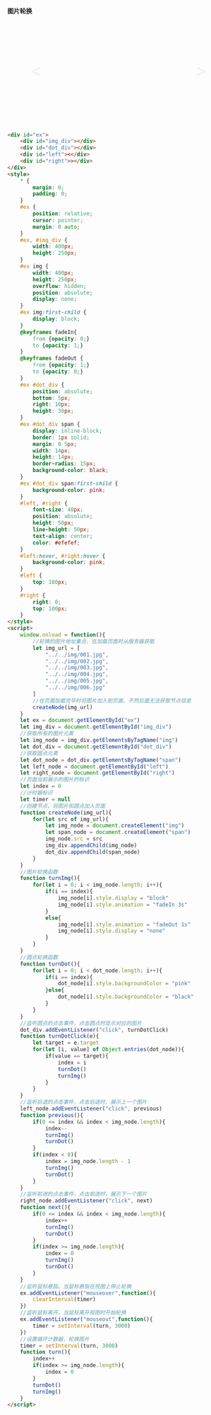#### 图片轮换

<div id="ex">
    <div id="img_div"></div>
    <div id="dot_div"></div>
    <div id="left"><</div>
    <div id="right">></div>
</div>
<style>
    * {
        margin: 0;
        padding: 0;
    }
	#ex {
        position: relative;
        cursor: pointer;
        margin: 0 auto;
    }
    #ex, #img_div {
        width: 400px;
        height: 250px;
    }
    #ex img {
        width: 400px;
        height: 250px;
        overflow: hidden;
        position: absolute;
        display: none;
    }
    #ex img:first-child {
        display: block;
    }
    @keyframes fadeIn{
        from {opacity: 0;}
        to {opacity: 1;}
    }
    @keyframes fadeOut {
        from {opacity: 1;}
        to {opacity: 0;}
    }
    #ex #dot_div {
        position: absolute;
        bottom: 5px;
        right: 10px;
        height: 30px;
    }
    #ex #dot_div span {
        display: inline-block;
        border: 1px solid;
        margin: 0 5px;
        width: 14px;
        height: 14px;
        border-radius: 15px;
        background-color: black;
    }
    #ex #dot_div span:first-child {
        background-color: pink;
    }
    #left, #right {
        font-size: 40px;
        position: absolute;
        height: 50px;
        line-height: 50px;
        text-align: center;
        color: #efefef;
    }
    #left:hover, #right:hover {
        background-color: pink;
    }
    #left {
        top: 100px;
    }
    #right {
        right: 0;
        top: 100px;
    }
</style>
<script>
    window.onload = function(){
        //轮换的图片地址集合，在加载页面时从服务器获取
        let img_url = [
            "../../img/001.jpg",
            "../../img/002.jpg",
            "../../img/003.jpg",
            "../../img/004.jpg",
            "../../img/005.jpg",
            "../../img/006.jpg"
        ]
        //在页面加载完毕时将图片加入到页面，不然后面无法获取节点信息
        createNode(img_url)
    }
    let ex = document.getElementById("ex")
    let img_div = document.getElementById("img_div")
    //获取所有的图片元素
    let img_node = img_div.getElementsByTagName("img")
    let dot_div = document.getElementById("dot_div")
    //获取圆点元素
    let dot_node = dot_div.getElementsByTagName("span")
    let left_node = document.getElementById("left")
    let right_node = document.getElementById("right")
    //页面当前展示的图片的标识
    let index = 0
    //计时器标识
    let timer = null
    //创建节点，将图片和圆点加入页面
    function createNode(img_url){
        for(let src of img_url){
            let img_node = document.createElement("img")
            let span_node = document.createElement("span")
            img_node.src = src
            img_div.appendChild(img_node)
            dot_div.appendChild(span_node)
        }
    }
    //图片轮换函数
    function turnImg(){
        for(let i = 0; i < img_node.length; i++){
            if(i == index){
                img_node[i].style.display = "block"
                img_node[i].style.animation = "fadeIn 3s"
            }
            else{
                img_node[i].style.animation = "fadeOut 1s"
                img_node[i].style.display = "none"
            }
        }
    }
    //圆点轮换函数
    function turnDot(){
        for(let i = 0; i < dot_node.length; i++){
            if(i == index){
                dot_node[i].style.backgroundColor = "pink"
            }else{
                dot_node[i].style.backgroundColor = "black"
            }
        }
    }
    //监听圆点的点击事件，点击圆点时显示对应的图片
    dot_div.addEventListener("click", turnDotClick)
    function turnDotClick(e){
        let target = e.target
        for(let [i, value] of Object.entries(dot_node)){
            if(value == target){
                index = i
                turnDot()
                turnImg()
            }
        }
    }
    //监听后退的点击事件，点击后退时，展示上一个图片
    left_node.addEventListener("click", previous)
    function previous(){
        if(0 <= index && index < img_node.length){
            index--
            turnImg()
            turnDot()
        }
        if(index < 0){
            index = img_node.length - 1
            turnImg()
            turnDot()
        }
    }
    //监听前进的点击事件，点击前进时，展示下一个图片
    right_node.addEventListener("click", next)
    function next(){
        if(0 <= index && index < img_node.length){
            index++
            turnImg()
            turnDot()
        }
        if(index >= img_node.length){
            index = 0
            turnImg()
            turnDot()
        }
    }
    //监听鼠标悬指，当鼠标悬指在视图上停止轮换
    ex.addEventListener("mouseover",function(){
        clearInterval(timer)
    })
    //监听鼠标离开，当鼠标离开视图时开始轮换
    ex.addEventListener("mouseout",function(){
        timer = setInterval(turn, 3000)
    })
    //设置循环计数器，轮换图片
    timer = setInterval(turn, 3000)
    function turn(){
        index++
        if(index >= img_node.length){
            index = 0
        }
        turnDot()
        turnImg()
    }
</script>

```html
<div id="ex">
    <div id="img_div"></div>
    <div id="dot_div"></div>
    <div id="left"><</div>
    <div id="right">></div>
</div>
<style>
    * {
        margin: 0;
        padding: 0;
    }
	#ex {
        position: relative;
        cursor: pointer;
        margin: 0 auto;
    }
    #ex, #img_div {
        width: 400px;
        height: 250px;
    }
    #ex img {
        width: 400px;
        height: 250px;
        overflow: hidden;
        position: absolute;
        display: none;
    }
    #ex img:first-child {
        display: block;
    }
    @keyframes fadeIn{
        from {opacity: 0;}
        to {opacity: 1;}
    }
    @keyframes fadeOut {
        from {opacity: 1;}
        to {opacity: 0;}
    }
    #ex #dot_div {
        position: absolute;
        bottom: 5px;
        right: 10px;
        height: 30px;
    }
    #ex #dot_div span {
        display: inline-block;
        border: 1px solid;
        margin: 0 5px;
        width: 14px;
        height: 14px;
        border-radius: 15px;
        background-color: black;
    }
    #ex #dot_div span:first-child {
        background-color: pink;
    }
    #left, #right {
        font-size: 40px;
        position: absolute;
        height: 50px;
        line-height: 50px;
        text-align: center;
        color: #efefef;
    }
    #left:hover, #right:hover {
        background-color: pink;
    }
    #left {
        top: 100px;
    }
    #right {
        right: 0;
        top: 100px;
    }
</style>
<script>
    window.onload = function(){
        //轮换的图片地址集合，在加载页面时从服务器获取
        let img_url = [
            "../../img/001.jpg",
            "../../img/002.jpg",
            "../../img/003.jpg",
            "../../img/004.jpg",
            "../../img/005.jpg",
            "../../img/006.jpg"
        ]
        //在页面加载完毕时将图片加入到页面，不然后面无法获取节点信息
        createNode(img_url)
    }
    let ex = document.getElementById("ex")
    let img_div = document.getElementById("img_div")
    //获取所有的图片元素
    let img_node = img_div.getElementsByTagName("img")
    let dot_div = document.getElementById("dot_div")
    //获取圆点元素
    let dot_node = dot_div.getElementsByTagName("span")
    let left_node = document.getElementById("left")
    let right_node = document.getElementById("right")
    //页面当前展示的图片的标识
    let index = 0
    //计时器标识
    let timer = null
    //创建节点，将图片和圆点加入页面
    function createNode(img_url){
        for(let src of img_url){
            let img_node = document.createElement("img")
            let span_node = document.createElement("span")
            img_node.src = src
            img_div.appendChild(img_node)
            dot_div.appendChild(span_node)
        }
    }
    //图片轮换函数
    function turnImg(){
        for(let i = 0; i < img_node.length; i++){
            if(i == index){
                img_node[i].style.display = "block"
                img_node[i].style.animation = "fadeIn 3s"
            }
            else{
                img_node[i].style.animation = "fadeOut 1s"
                img_node[i].style.display = "none"
            }
        }
    }
    //圆点轮换函数
    function turnDot(){
        for(let i = 0; i < dot_node.length; i++){
            if(i == index){
                dot_node[i].style.backgroundColor = "pink"
            }else{
                dot_node[i].style.backgroundColor = "black"
            }
        }
    }
    //监听圆点的点击事件，点击圆点时显示对应的图片
    dot_div.addEventListener("click", turnDotClick)
    function turnDotClick(e){
        let target = e.target
        for(let [i, value] of Object.entries(dot_node)){
            if(value == target){
                index = i
                turnDot()
                turnImg()
            }
        }
    }
    //监听后退的点击事件，点击后退时，展示上一个图片
    left_node.addEventListener("click", previous)
    function previous(){
        if(0 <= index && index < img_node.length){
            index--
            turnImg()
            turnDot()
        }
        if(index < 0){
            index = img_node.length - 1
            turnImg()
            turnDot()
        }
    }
    //监听前进的点击事件，点击前进时，展示下一个图片
    right_node.addEventListener("click", next)
    function next(){
        if(0 <= index && index < img_node.length){
            index++
            turnImg()
            turnDot()
        }
        if(index >= img_node.length){
            index = 0
            turnImg()
            turnDot()
        }
    }
    //监听鼠标悬指，当鼠标悬指在视图上停止轮换
    ex.addEventListener("mouseover",function(){
        clearInterval(timer)
    })
    //监听鼠标离开，当鼠标离开视图时开始轮换
    ex.addEventListener("mouseout",function(){
        timer = setInterval(turn, 3000)
    })
    //设置循环计数器，轮换图片
    timer = setInterval(turn, 3000)
    function turn(){
        index++
        if(index >= img_node.length){
            index = 0
        }
        turnDot()
        turnImg()
    }
</script>
```

